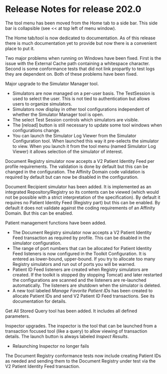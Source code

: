 # Release Notes for release 202.0 #

The tool menu has been moved from the Home tab to a side bar.  This side bar is collapsible (see << at top left of
menu window).

The Home tab/tool is now dedicated to documentation.  As of this release there is much documentation yet to provide but now
there is a convenient place to put it.

Two major problems when running on Windows have been fixed. First is the issue with the External Cache
path containing a whitespace character.  Second is some conformance tests that did not link propartly to test logs they
are dependent on. Both of these problems have been fixed.

Major upgrade to the Simulator Manager tool.
* Simulators are now managed on a per-user basis.  The TestSession is used to select the user.  This is not tied to
authentication but allows users to organize simulators.
* Simulators now display in other tool configurations independent of whether the Simulator Manager tool is open.
* The select Test Session controls which simulators are visible.
* The [reload] button is still necessary to update some tool windows when configurations change.
* You can launch the Simulator Log Viewer from the Simulator Configuration tool.  When launched this way it pre-selects
the simulator to view.  When you launch it from the tool menu (named Simulator Log Viewer) it allows selection
of the simulator of interest.

Document Registry simulator now accepts a V2 Patient Identity Feed per profile requirements. The validation is done by
default but this can be changed in the configuration. The Affinity Domain code validation is required by default but can
now be disabled in the configuration.

Document Recipient simulator has been added. It is implemented as an integrated Repository/Registry so its contents
can be viewed (which would not be possible with a strict interpretation of the specification).  By default it requires
no Patient Identity Feed (Registry part) but this can be enabled.  By default it does not validate against the coding
requirements of an Affinity Domain.  But this can be enabled.

Patient management functions have been added.
* The Document Registry simulator now accepts a V2 Patient Identity Feed transaction as required by profile. This can
be disabled in the simulator configuration.
* The range of port numbers that can be allocated for Patient Identity Feed listeners is now configured in the
Toolkit Configuration.  It is entered as lower-bound, upper-bound.  If you try to allocate too many Registry simulators
and run out of ports you will be warned.
* Patient ID Feed listeners are created when Registry simulators are created. If the toolkit is stopped (by stopping
Tomcat) and later restarted the configurations are scanned and the listeners are re-launched automatically.  The
listeners are shutdown when the simulator is deleted.
* A new tool labeled *Manage Favorite Patient IDs* has been created to allocate Patient IDs and send V2 Patient ID
Feed transactions. See its documentation for details.

Get All Stored Query tool has been added.  It includes all defined parameters.

Inspector upgrades.  The inspector is the tool that can be launched from a transaction focused tool (like a query) to allow
viewing of transaction details. The launch button is always labeled *Inspect Results*.
* Relaunching Inspector no longer fails

The Document Registry conformance tests now include creating Patient IDs as needed and sending them to the Document
Registry under test via the V2 Patient Identity Feed transaction.

